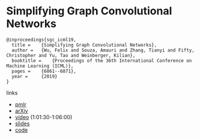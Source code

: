# Simplifying Graph Convolutional Networks

```
@inproceedings{sgc_icml19,
  title = 	 {Simplifying Graph Convolutional Networks},
  author = 	 {Wu, Felix and Souza, Amauri and Zhang, Tianyi and Fifty, Christopher and Yu, Tao and Weinberger, Kilian},
  booktitle = 	 {Proceedings of the 36th International Conference on Machine Learning (ICML)},
  pages = 	 {6861--6871},
  year = 	 {2019}
}
```

links
- [pmlr](http://proceedings.mlr.press/v97/wu19e.html)
- [arXiv](https://arxiv.org/abs/1902.07153)
- [video](https://slideslive.com/38917398/general-ml) (1:01:30-1:06:00)
- [slides](https://icml.cc/media/Slides/icml/2019/201(11-16-00)-11-17-05-5000-simplifying_gra.pdf)
- [code](https://github.com/Tiiiger/SGC)
